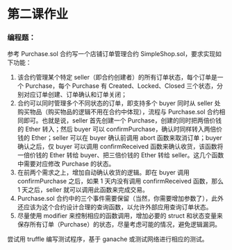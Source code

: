 # 第二课作业

### 编程题：

参考 Purchase.sol 合约写一个店铺订单管理合约 SimpleShop.sol，要求实现如下功能：

1. 该合约管理某个特定 seller（即合约创建者）的所有订单状态，每个订单是一个 Purchase，每个 Purchase 有 Created、Locked、Closed 三个状态，分别对应订单创建、订单确认和订单关闭；
2. 合约可以同时管理多个不同状态的订单，即支持多个 buyer 同时从 seller 处购买物品（购买物品的逻辑不用在合约中体现），流程与 Purchase.sol 合约相同即可。也就是说，seller 首先创建一个 Purchase，创建的同时把两倍价钱的 Ether 转入；然后 buyer 可以 confirmPurchase，确认时同样转入两倍价钱的 Ether；seller 可以在 buyer 确认前调用 abort 函数来取消订单；buyer 确认之后，仅 buyer 可以调用 confirmReceived 函数来确认收货，该函数将一倍价钱的 Ether 转给 buyer、把三倍价钱的 Ether 转给 seller。这几个函数中需要对应修改 Purchase 的状态。
3. 在前两个需求之上，增加自动确认收货的逻辑。即在 buyer 调用 confirmPurchase 之后，如果 1 天内没有调用 confirmReceived 函数，那么 1 天之后，seller 就可以调用此函数来完成交易。
4. Purchase.sol 合约中的三个事件需要保留（当然，你需要增加参数了），此外还应该为这个合约设计合理的查询函数，以允许外部应用查询订单状态。
5. 尽量使用 modifier 来控制相应的函数调用，增加必要的 struct 和状态变量来保存所有订单（Purchase）的状态，尽量考虑可能的情况，避免逻辑漏洞。

尝试用 truffle 编写测试程序，基于 ganache 或测试网络进行相应的测试。
